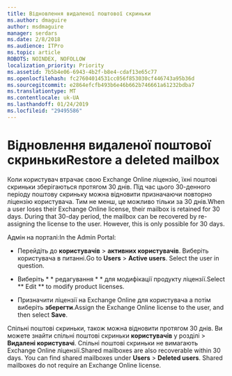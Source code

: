 ```yaml
---
title: Відновлення видаленої поштової скриньки
ms.author: dmaguire
author: msdmaguire
manager: serdars
ms.date: 2/8/2018
ms.audience: ITPro
ms.topic: article
ROBOTS: NOINDEX, NOFOLLOW
localization_priority: Priority
ms.assetid: 7b5b4e06-6943-4b2f-b8e4-cdaf13e65c77
ms.openlocfilehash: fc27604014531cc056f853030cf446743a95b36d
ms.sourcegitcommit: e2864efcfb493b6e46b662b746661a61232bdba7
ms.translationtype: MT
ms.contentlocale: uk-UA
ms.lasthandoff: 01/24/2019
ms.locfileid: "29495586"
---
```

# <a name="restore-a-deleted-mailbox"></a><span data-ttu-id="c8dd2-102">Відновлення видаленої поштової скриньки</span><span class="sxs-lookup"><span data-stu-id="c8dd2-102">Restore a deleted mailbox</span></span>

<span data-ttu-id="c8dd2-p101">Коли користувач втрачає свою Exchange Online ліцензію, їхні поштові скриньки зберігаються протягом 30 днів. Під час цього 30-денного періоду поштову скриньку можна відновити призначаючи повторно ліцензію користувача. Тим не менш, це можливо тільки за 30 днів.</span><span class="sxs-lookup"><span data-stu-id="c8dd2-p101">When a user loses their Exchange Online license, their mailbox is retained for 30 days. During that 30-day period, the mailbox can be recovered by re-assigning the license to the user. However, this is only possible for 30 days.</span></span>
  
<span data-ttu-id="c8dd2-106">Адмін на порталі:</span><span class="sxs-lookup"><span data-stu-id="c8dd2-106">In the Admin Portal:</span></span>
  
- <span data-ttu-id="c8dd2-p102">Перейдіть до **користувачів** \> **активних користувачів**. Виберіть користувача в питанні.</span><span class="sxs-lookup"><span data-stu-id="c8dd2-p102">Go to **Users** \> **Active users**. Select the user in question.</span></span>
    
- <span data-ttu-id="c8dd2-109">Виберіть \* \* редагування \* \* для модифікації продукту ліцензії.</span><span class="sxs-lookup"><span data-stu-id="c8dd2-109">Select \*\* Edit \*\* to modify product licenses.</span></span> 
    
- <span data-ttu-id="c8dd2-110">Призначити ліцензії на Exchange Online для користувача а потім виберіть **зберегти**.</span><span class="sxs-lookup"><span data-stu-id="c8dd2-110">Assign the Exchange Online license to the user, and then select **Save**.</span></span>
    
<span data-ttu-id="c8dd2-p103">Спільні поштові скриньки, також можна відновити протягом 30 днів. Ви можете знайти спільні поштові скриньки **користувачів** у розділі \> **Видалені користувачі**. Спільні поштові скриньки не вимагають Exchange Online ліцензії.</span><span class="sxs-lookup"><span data-stu-id="c8dd2-p103">Shared mailboxes are also recoverable within 30 days. You can find shared mailboxes under **Users** \> **Deleted users**. Shared mailboxes do not require an Exchange Online license.</span></span>
  

